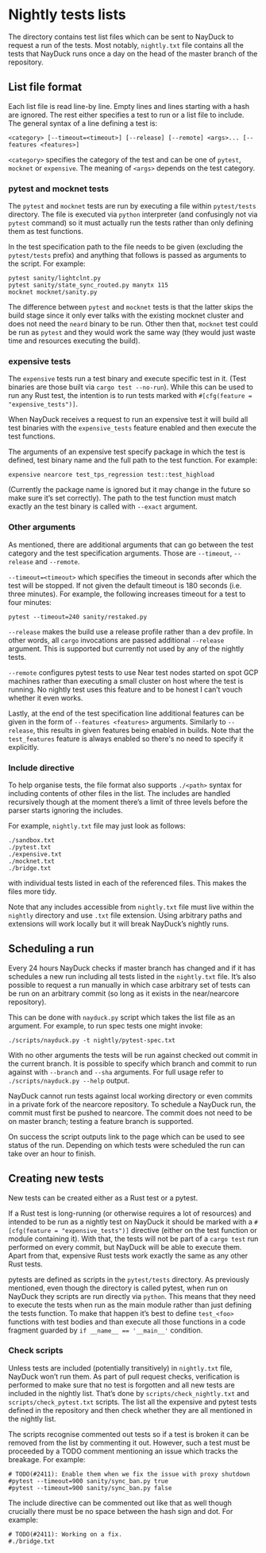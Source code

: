 # Nightly tests lists

The directory contains test list files which can be sent to NayDuck to
request a run of the tests.  Most notably, `nightly.txt` file contains
all the tests that NayDuck runs once a day on the head of the master
branch of the repository.


## List file format

Each list file is read line-by line.  Empty lines and lines starting
with a hash are ignored.  The rest either specifies a test to run or
a list file to include.  The general syntax of a line defining a test
is:

    <category> [--timeout=<timeout>] [--release] [--remote] <args>... [--features <features>]

`<category>` specifies the category of the test and can be one of
`pytest`, `mocknet` or `expensive`.  The meaning of `<args>` depends
on the test category.

### pytest and mocknet tests

The `pytest` and `mocknet` tests are run by executing a file within
`pytest/tests` directory.  The file is executed via `python`
interpreter (and confusingly not via `pytest` command) so it must
actually run the tests rather than only defining them as test
functions.

In the test specification path to the file needs to be given
(excluding the `pytest/tests` prefix) and anything that follows is
passed as arguments to the script.  For example:

    pytest sanity/lightclnt.py
    pytest sanity/state_sync_routed.py manytx 115
    mocknet mocknet/sanity.py

The difference between `pytest` and `mocknet` tests is that the latter
skips the build stage since it only ever talks with the existing
mocknet cluster and does not need the `neard` binary to be run.  Other
then that, `mocknet` test could be run as `pytest` and they would work
the same way (they would just waste time and resources executing the
build).

### expensive tests

The `expensive` tests run a test binary and execute specific test in
it.  (Test binaries are those built via `cargo test --no-run`).  While
this can be used to run any Rust test, the intention is to run tests
marked with `#[cfg(feature = "expensive_tests")]`.

When NayDuck receives a request to run an expensive test it will build
all test binaries with the `expensive_tests` feature enabled and then
execute the test functions.

The arguments of an expensive test specify package in which the test
is defined, test binary name and the full path to the test function.
For example:

    expensive nearcore test_tps_regression test::test_highload

(Currently the package name is ignored but it may change in the future
so make sure it’s set correctly).  The path to the test function must
match exactly an the test binary is called with `--exact` argument.

### Other arguments

As mentioned, there are additional arguments that can go between the
test category and the test specification arguments.  Those are
`--timeout`, `--release` and `--remote`.

`--timeout=<timeout>` which specifies the timeout in seconds after
which the test will be stopped.  If not given the default timeout is
180 seconds (i.e. three minutes).  For example, the following
increases timeout for a test to four minutes:

    pytest --timeout=240 sanity/restaked.py

`--release` makes the build use a release profile rather than a dev
profile.  In other words, all `cargo` invocations are passed
additional `--release` argument.  This is supported but currently not
used by any of the nightly tests.

`--remote` configures pytest tests to use Near test nodes started on
spot GCP machines rather than executing a small cluster on host where
the test is running.  No nightly test uses this feature and to be
honest I can’t vouch whether it even works.

Lastly, at the end of the test specification line additional features
can be given in the form of `--features <features>` arguments.
Similarly to `--release`, this results in given features being enabled
in builds.  Note that the `test_features` feature is always enabled so
there's no need to specify it explicitly.

### Include directive

To help organise tests, the file format also supports `./<path>`
syntax for including contents of other files in the list.  The
includes are handled recursively though at the moment there’s a limit
of three levels before the parser starts ignoring the includes.

For example, `nightly.txt` file may just look as follows:

    ./sandbox.txt
    ./pytest.txt
    ./expensive.txt
    ./mocknet.txt
    ./bridge.txt

with individual tests listed in each of the referenced files.  This
makes the files more tidy.

Note that any includes accessible from `nightly.txt` file must live
within the `nightly` directory and use `.txt` file extension.  Using
arbitrary paths and extensions will work locally but it will break
NayDuck’s nightly runs.


## Scheduling a run

Every 24 hours NayDuck checks if master branch has changed and if it
has schedules a new run including all tests listed in the
`nightly.txt` file.  It’s also possible to request a run manually in
which case arbitrary set of tests can be run on an arbitrary commit
(so long as it exists in the near/nearcore repository).

This can be done with `nayduck.py` script which takes the list file as
an argument.  For example, to run spec tests one might invoke:

    ./scripts/nayduck.py -t nightly/pytest-spec.txt

With no other arguments the tests will be run against checked out
commit in the current branch.  It is possible to specify which branch
and commit to run against with `--branch` and `--sha` arguments.  For
full usage refer to `./scripts/nayduck.py --help` output.

NayDuck cannot run tests against local working directory or even
commits in a private fork of the nearcore repository.  To schedule
a NayDuck run, the commit must first be pushed to nearcore.  The
commit does not need to be on master branch; testing a feature branch
is supported.

On success the script outputs link to the page which can be used to
see status of the run.  Depending on which tests were scheduled the
run can take over an hour to finish.


## Creating new tests

New tests can be created either as a Rust test or a pytest.

If a Rust test is long-running (or otherwise requires a lot of
resources) and intended to be run as a nightly test on NayDuck it
should be marked with a `#[cfg(feature = "expensive_tests")]`
directive (either on the test function or module containing it).  With
that, the tests will not be part of a `cargo test` run performed on
every commit, but NayDuck will be able to execute them.  Apart from
that, expensive Rust tests work exactly the same as any other Rust
tests.

pytests are defined as scripts in the `pytest/tests` directory.  As
previously mentioned, even though the directory is called pytest, when
run on NayDuck they scripts are run directly via `python`.  This means
that they need to execute the tests when run as the main module rather
than just defining the tests function.  To make that happen it’s best
to define `test_<foo>` functions with test bodies and than execute all
those functions in a code fragment guarded by `if __name__ ==
'__main__'` condition.

### Check scripts

Unless tests are included (potentially transitively) in `nightly.txt`
file, NayDuck won’t run them.  As part of pull request checks,
verification is performed to make sure that no test is forgotten and
all new tests are included in the nightly list.  That’s done by
`scripts/check_nightly.txt` and `scripts/check_pytest.txt` scripts.
The list all the expensive and pytest tests defined in the repository
and then check whether they are all mentioned in the nightly list.

The scripts recognise commented out tests so if a test is broken it
can be removed from the list by commenting it out.  However, such
a test must be proceeded by a TODO comment mentioning an issue which
tracks the breakage.  For example:

    # TODO(#2411): Enable them when we fix the issue with proxy shutdown
    #pytest --timeout=900 sanity/sync_ban.py true
    #pytest --timeout=900 sanity/sync_ban.py false

The include directive can be commented out like that as well though
crucially there must be no space between the hash sign and dot.  For
example:

    # TODO(#2411): Working on a fix.
    #./bridge.txt
